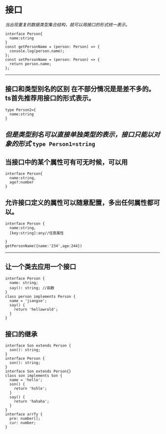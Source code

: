 # 接口
*当出现重复的数据类型集合结构，就可以用接口的形式统一表示。*
```
interface Person{
  name:string
}
const getPersonName = (person: Person) => {
  console.log(person.name);
};
const setPersonName = (person: Person) => {
  return person.name;
};

```
----
## 接口和类型别名的区别 在不部分情况是是差不多的。ts首先推荐用接口的形式表示。
```
type Person2={
  name:string
}
```
*但是类型别名可以直接单独类型的表示，接口只能以对象的形式*
`type Person1=string`
----
## 当接口中的某个属性可有可无时候，可以用
```
interface Person{
  name:string,
  age?:number
}
```
## 允许接口定义的属性可以随意配置，多出任何属性都可以。
```
interface Person {
  name:string,
  [key:string]:any//任意属性

}
getPersonName({name:'234',age:244})
```
----

## 让一个类去应用一个接口
```
interface Person {
  name: string;
  say(): string; //函数
}
class person implements Person {
  name = 'jiangse';
  say() {
    return 'hellowrold';
  }
}

```
## 接口的继承
```
interface Son extends Person {
  son(): string;
}
interface Person {
  son(): string;
}
interface Son extends Person{}
class son implements Son {
  name = 'hello';
  son() {
    return 'hshle';
  }
  say() {
    return 'hahaha';
  }
}
interface arrTy {
  pre: number[];
  cur: number;
}
```
